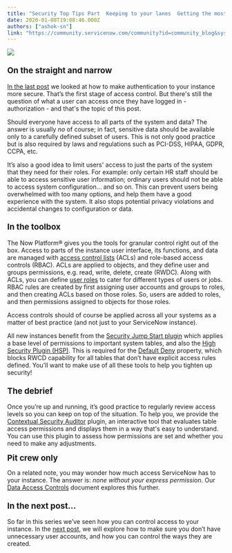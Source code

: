 ```yaml
---
title: "Security Top Tips Part  Keeping to your lanes  Getting the most out of access controls"
date: 2020-01-08T19:08:46.000Z
authors: ["ashok-sn"]
link: "https://community.servicenow.com/community?id=community_blog&sys_id=7a795690db5a4450190dfb243996197d"
---
```

<p><img style="max-width: 100%; max-height: 480px;" src="https://community.servicenow.com/52f21ed8db964450190dfb243996191c.iix" /></p>
<h3><span style="font-size: 14pt;"><strong>On the straight and narrow</strong></span></h3>
<p><a href="https://community.servicenow.com/community?id&#61;community_blog&amp;sys_id&#61;6fb15614db964450190dfb243996192f" target="_blank" rel="noopener noreferrer nofollow">In the last post</a> we looked at how to make authentication to your instance more secure. That’s the first stage of access control. But there&#39;s still the question of what a user can access once they have logged in - authorization - and that&#39;s the topic of this post.</p>
<p>Should everyone have access to all parts of the system and data? The answer is usually <em>no</em> of course; in fact, sensitive data should be available only to a carefully defined subset of users. This is not only good practice but is also required by laws and regulations such as PCI-DSS, HIPAA, GDPR, CCPA, etc.</p>
<p>It’s also a good idea to limit users&#39; access to just the parts of the system that they need for their roles. For example: only certain HR staff should be able to access sensitive user information; ordinary users should not be able to access system configuration... and so on. This can prevent users being overwhelmed with too many options, and help them have a good experience with the system. It also stops potential privacy violations and accidental changes to configuration or data.</p>
<h3><span style="font-size: 14pt;"><strong>In the toolbox</strong></span></h3>
<p>The Now Platform® gives you the tools for granular control right out of the box. Access to parts of the instance user interface, its functions, and data are managed with <a href="https://docs.servicenow.com/bundle/newyork-platform-administration/page/administer/contextual-security/concept/access-control-rules.html" target="_blank" rel="noopener noreferrer nofollow">access control lists</a> (ACLs) and role-based access controls (RBAC). ACLs are applied to objects, and they define user and groups permissions, e.g. read, write, delete, create (RWDC). Along with ACLs, you can define <a href="https://docs.servicenow.com/bundle/newyork-platform-administration/page/administer/roles/concept/c_Roles.html" target="_blank" rel="noopener noreferrer nofollow">user roles</a> to cater for different types of users or jobs. RBAC rules are created by first assigning user accounts and groups to roles, and then creating ACLs based on those roles. So, users are added to roles, and then permissions assigned to objects for those roles.</p>
<p>Access controls should of course be applied across all your systems as a matter of best practice (and not just to your ServiceNow instance).</p>
<p>All new instances benefit from the <a href="https://docs.servicenow.com/bundle/newyork-platform-administration/page/administer/roles/reference/r_SecurityJumpStartACLRules.html" target="_blank" rel="noopener noreferrer nofollow">Security Jump Start plugin</a> which applies a base level of permissions to important system tables, and also the <a href="https://docs.servicenow.com/bundle/newyork-platform-administration/page/administer/security/concept/c_HighSecuritySettings.html" target="_blank" rel="noopener noreferrer nofollow">High Security Plugin (HSP)</a>. This is required for the <a href="https://docs.servicenow.com/bundle/newyork-platform-administration/page/administer/security/concept/c_DefaultDenyProperty.html" target="_blank" rel="noopener noreferrer nofollow">Default Deny</a> property, which blocks RWCD capability for all tables that don’t have explicit access rules defined. You&#39;ll want to make use of all these tools to help you tighten up security!</p>
<h3><strong><span style="font-size: 14pt;">The debrief</span><br /></strong></h3>
<p>Once you’re up and running, it’s good practice to regularly review access levels so you can keep on top of the situation. To help you, we provide the <a href="https://hi.service-now.com/kb_view.do?sysparm_article&#61;KB0550071" target="_blank" rel="noopener noreferrer nofollow">Contextual Security Auditor</a> plugin, an interactive tool that evaluates table access permissions and displays them in a way that&#39;s easy to understand. You can use this plugin to assess how permissions are set and whether you need to make any adjustments.</p>
<p><strong><span style="font-size: 14pt;">Pit crew only<br /></span></strong></p>
<p>On a related note, you may wonder how much access ServiceNow has to your instance. The answer is: <em>none without your express permission</em>. Our <a href="https://community.servicenow.com/community?id&#61;community_article&amp;sys_id&#61;f0624697dbdc2fc0a8562926ca961989" rel="nofollow">Data Access Controls</a> document explores this further.<strong><em><br /></em></strong></p>
<h3><span style="font-size: 14pt;"><strong>In the next post…</strong></span></h3>
<p>So far in this series we’ve seen how you can control access to your instance. In the <a href="https://community.servicenow.com/community?id&#61;community_blog&amp;sys_id&#61;2bf52e50db5e4450190dfb24399619ec" target="_blank" rel="noopener noreferrer nofollow">next post</a>, we will explore how to make sure you don’t have unnecessary user accounts, and how you can control the ways they are created.</p>